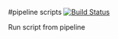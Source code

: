 #pipeline scripts
[![Build Status](http://3.64.197.138/buildStatus/icon?job=fibonacci)](http://3.64.197.138/job/fibonacci/)

Run script from pipeline
